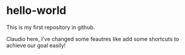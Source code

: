# hello-world
This is my first repository in github.

Claudio here, I've changed some feautres like add some shortcuts to achieve our goal easily!
